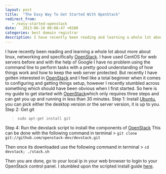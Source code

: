 ```yaml
---
layout: post
title:  "The Easy Way To Get Started With OpenStack"
redirect_from:
   - /easy-started-openstack
date:   2013-06-10 00:08:47 +0100
categories: best domain registrar
description: I have recently been reading and learning a whole lot about more about linux, networking and specifically OpenStack. I have us
---
```


I have recently been reading and learning a whole lot about more about linux, networking and specifically [OpenStack](http://www.openstack.org/ "OpenStack"). I have used CentOS for web servers before and with the help of Google I have no problem using the command line to perform tasks with a pretty good understanding of how things work and how to keep the web server protected. But recently I have gotten interested in [OpenStack](http://www.openstack.org/ "OpenStack") and I feel like a total beginner when it comes to configuring and getting things setup, however I recently stumbled across something which should have been obvious when I first started. So here is my guide to get started with [OpenStack](http://www.openstack.org/ "OpenStack")which only requires three steps and can get you up and running in less than 30 minutes. Step 1: Install [Ubuntu](http://www.ubuntu.com/download "Ubuntu Download"), you can pick either the desktop version or the server version, it is up to you. Step 2: Get git

> `sudo apt-get install git`

 Step 4: Run the devstack script to install the components of [OpenStack](http://www.openstack.org/ "OpenStack") This can be done with the following command in terminal > `git clone git://github.com/openstack-dev/devstack.git`

 Then once its downloaded use the following command in terminal > `cd devstack; ./stack.sh`

 Then you are done, go to your local ip in your web browser to login to your OpenStack control panel. I stumbled upon the scripted install guide [here](http://docs.openstack.org/trunk/openstack-compute/admin/content/scripted-ubuntu-installation.html "Scripted Install Ubuntu").